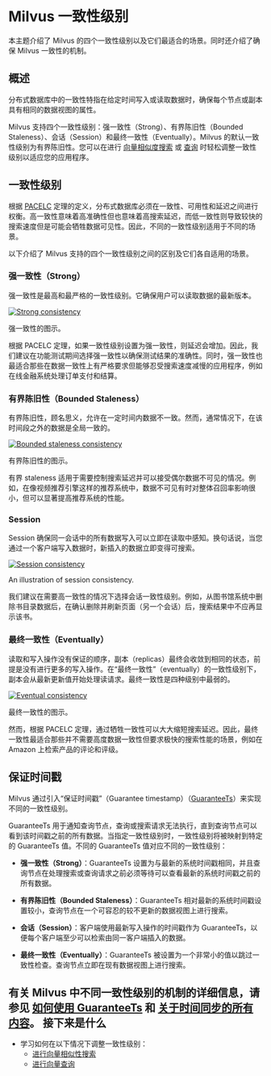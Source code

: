 # Milvus 一致性级别

本主题介绍了 Milvus 的四个一致性级别以及它们最适合的场景。同时还介绍了确保 Milvus 一致性的机制。

概述
---------

分布式数据库中的一致性特指在给定时间写入或读取数据时，确保每个节点或副本具有相同的数据视图的属性。

Milvus 支持四个一致性级别：强一致性（Strong）、有界陈旧性（Bounded Staleness）、会话（Session）和最终一致性（Eventually）。Milvus 的默认一致性级别为有界陈旧性。您可以在进行 [向量相似度搜索](search.md) 或 [查询](query.md) 时轻松调整一致性级别以适应您的应用程序。

一致性级别
-----------------

根据 [PACELC](https://en.wikipedia.org/wiki/PACELC_theorem) 定理的定义，分布式数据库必须在一致性、可用性和延迟之间进行权衡。高一致性意味着高准确性但也意味着高搜索延迟，而低一致性则导致较快的搜索速度但是可能会牺牲数据可见性。因此，不同的一致性级别适用于不同的场景。

以下介绍了 Milvus 支持的四个一致性级别之间的区别及它们各自适用的场景。

### 强一致性（Strong）

强一致性是最高和最严格的一致性级别。它确保用户可以读取数据的最新版本。

[![Strong consistency](https://milvus.io/static/3b1cc27270d738f7c0d6009c08b72067/1263b/Consistency_Strong.png "An illustration of strong consistency.")](https://milvus.io/static/3b1cc27270d738f7c0d6009c08b72067/5fc41/Consistency_Strong.png)

强一致性的图示。

根据 PACELC 定理，如果一致性级别设置为强一致性，则延迟会增加。因此，我们建议在功能测试期间选择强一致性以确保测试结果的准确性。同时，强一致性也最适合那些在数据一致性上有严格要求但能够忍受搜索速度减慢的应用程序，例如在线金融系统处理订单支付和结算。

### 有界陈旧性（Bounded Staleness）

有界陈旧性，顾名思义，允许在一定时间内数据不一致。然而，通常情况下，在该时间段之外的数据是全局一致的。

[![Bounded staleness consistency](https://milvus.io/static/abf64dacad2cec0352b2274311b2e814/1263b/Consistency_Bounded.png "An illustration of bounded staleness consistency.")](https://milvus.io/static/abf64dacad2cec0352b2274311b2e814/88bf1/Consistency_Bounded.png)

有界陈旧性的图示。

有界 staleness 适用于需要控制搜索延迟并可以接受偶尔数据不可见的情况。例如，在像视频推荐引擎这样的推荐系统中，数据不可见有时对整体召回率影响很小，但可以显著提高推荐系统的性能。

### Session

Session 确保同一会话中的所有数据写入可以立即在读取中感知。换句话说，当您通过一个客户端写入数据时，新插入的数据立即变得可搜索。

[![Session consistency](https://milvus.io/static/d32f8569e2d9a00a478af9dc88054c80/1263b/Consistency_Session.png "An illustration of session consistency.")](https://milvus.io/static/d32f8569e2d9a00a478af9dc88054c80/88bf1/Consistency_Session.png)

An illustration of session consistency.

我们建议在需要高一致性的情况下选择会话一致性级别。例如，从图书馆系统中删除书目录数据后，在确认删除并刷新页面（另一个会话）后，搜索结果中不应再显示该书。

### 最终一致性（Eventually）

读取和写入操作没有保证的顺序，副本（replicas）最终会收敛到相同的状态，前提是没有进行更多的写入操作。在“最终一致性”（eventually）的一致性级别下，副本会从最新更新值开始处理读请求。最终一致性是四种级别中最弱的。

[![Eventual consistency](https://milvus.io/static/28ae7189475745fc662fae4acbf06ab3/1263b/Consistency_Eventual.png "An illustration of eventually consistent.")](https://milvus.io/static/28ae7189475745fc662fae4acbf06ab3/88bf1/Consistency_Eventual.png)

最终一致性的图示。

然而，根据 PACELC 定理，通过牺牲一致性可以大大缩短搜索延迟。因此，最终一致性最适合那些并不需要高度数据一致性但要求极快的搜索性能的场景，例如在 Amazon 上检索产品的评论和评级。

保证时间戳
--------------------

Milvus 通过引入“保证时间戳”（Guarantee timestamp）（[GuaranteeTs](https://github.com/milvus-io/milvus/blob/f3f46d3bb2dcae2de0bdb7bc0f7b20a72efceaab/docs/developer_guides/how-guarantee-ts-works.md)）来实现不同的一致性级别。

GuaranteeTs 用于通知查询节点，查询或搜索请求无法执行，直到查询节点可以看到该时间戳之前的所有数据。当指定一致性级别时，一致性级别将被映射到特定的 GuaranteeTs 值。不同的 GuaranteeTs 值对应不同的一致性级别：

* **强一致性（Strong）**：GuaranteeTs 设置为与最新的系统时间戳相同，并且查询节点在处理搜索或查询请求之前必须等待可以查看最新的系统时间戳之前的所有数据。

* **有界陈旧性（Bounded Staleness）**：GuaranteeTs 相对最新的系统时间戳设置较小，查询节点在一个可容忍的较不更新的数据视图上进行搜索。

* **会话（Session）**：客户端使用最新写入操作的时间戳作为 GuaranteeTs，以便每个客户端至少可以检索由同一客户端插入的数据。

* **最终一致性（Eventually）**：GuaranteeTs 被设置为一个非常小的值以跳过一致性检查。查询节点立即在现有数据视图上进行搜索。

有关 Milvus 中不同一致性级别的机制的详细信息，请参见 [如何使用 GuaranteeTs](https://github.com/milvus-io/milvus/blob/f3f46d3bb2dcae2de0bdb7bc0f7b20a72efceaab/docs/developer_guides/how-guarantee-ts-works.md) 和 [关于时间同步的所有内容](https://github.com/milvus-io/milvus/blob/master/docs/design_docs/milvus_timesync_en.md?from=from_parent_mindnote)。
接下来是什么
------

* 学习如何在以下情况下调整一致性级别：
	+ [进行向量相似性搜索](search.md)
	+ [进行向量查询](query.md)
